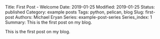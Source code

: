 Title: First Post - Welcome
Date: 2019-01-25 
Modified: 2019-01-25
Status: published
Category: example posts
Tags: python, pelican, blog
Slug: first-post
Authors: Michael Eryan
Series: example-post-series
Series_index: 1
Summary: This is the first post on my blog.

This is the first post on my blog.